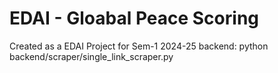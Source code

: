 # EDAI - Gloabal Peace Scoring
Created as a EDAI Project for Sem-1 2024-25
backend: python backend/scraper/single_link_scraper.py